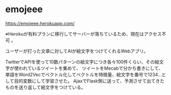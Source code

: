 # emojeee
https://emojeee.herokuapp.com/

※Herokuが有料プランに移行してサーバーが落ちているため、現在はアクセス不可
。

ユーザーが打った文章に対してAIが絵文字をつけてくれるWebアプリ。


TwitterでAPIを使って10数パターンの絵文字につき各々100件くらい、その絵文字が使われているツイートを集めて、
ツイートをMecabで分かち書きにして、単語をWord2Vecでベクトル化してベクトルを特徴量、絵文字を番号で1234...として目的変数にして学習させた。
AjaxでFlask側に送って、予測させて出てきたものを送り返して絵文字をつけている。
